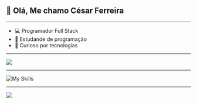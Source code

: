 ## 👋 Olá, Me chamo César Ferreira
---
- 💻 Programador Full Stack
- 📝 Estudande de programação
- 👀 Curioso por tecnologias 
---
<img src="https://github-readme-stats-git-masterrstaa-rickstaa.vercel.app/api?username=CesarFerre&theme=dark">


---


![My Skills](https://skills.thijs.gg/icons?i=html,css,js,figma,cs,vscode,mysql,linkedin,discord,instagram&perline=50)


---


<img src="https://github-readme-stats.vercel.app/api/top-langs/?username=CesarFerre&theme=dark">
